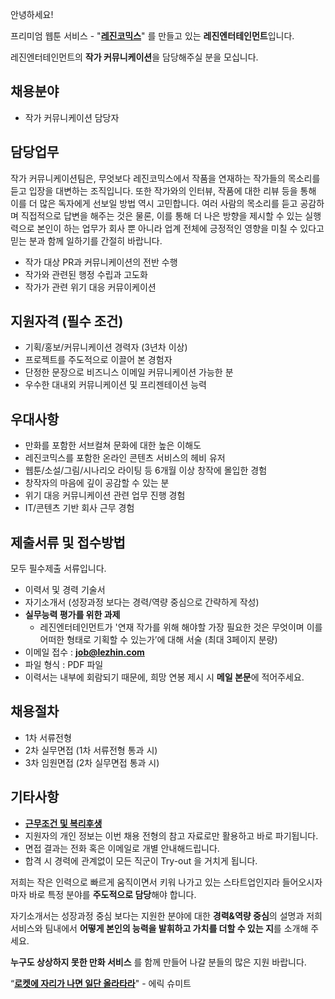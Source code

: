 안녕하세요!

프리미엄 웹툰 서비스 - "**[레진코믹스](http://www.lezhin.com)**" 를 만들고 있는 **레진엔터테인먼트**입니다.

레진엔터테인먼트의 **작가 커뮤니케이션**을 담당해주실 분을 모십니다.



## 채용분야

- 작가 커뮤니케이션 담당자 


## 담당업무
작가 커뮤니케이션팀은, 무엇보다 레진코믹스에서 작품을 연재하는 작가들의 목소리를 듣고 입장을 대변하는 조직입니다. 또한 작가와의 인터뷰, 작품에 대한 리뷰 등을 통해 이를 더 많은 독자에게 선보일 방법 역시 고민합니다. 여러 사람의 목소리를 듣고 공감하며 직접적으로 답변을 해주는 것은 물론, 이를 통해 더 나은 방향을 제시할 수 있는 실행력으로 본인이 하는 업무가 회사 뿐 아니라 업계 전체에 긍정적인 영향을 미칠 수 있다고 믿는 분과 함께 일하기를 간절히 바랍니다.

- 작가 대상 PR과 커뮤니케이션의 전반 수행
- 작가와 관련된 행정 수립과 고도화
- 작가가 관련 위기 대응 커뮤이케이션 


## 지원자격 (필수 조건)

- 기획/홍보/커뮤니케이션 경력자 (3년차 이상)
- 프로젝트를 주도적으로 이끌어 본 경험자
- 단정한 문장으로 비즈니스 이메일 커뮤니케이션 가능한 분 
- 우수한 대내외 커뮤니케이션 및 프리젠테이션 능력


## 우대사항

- 만화를 포함한 서브컬쳐 문화에 대한 높은 이해도
- 레진코믹스를 포함한 온라인 콘텐츠 서비스의 헤비 유저
- 웹툰/소설/그림/시나리오 라이팅 등 6개월 이상 창작에 몰입한 경험
- 창작자의 마음에 깊이 공감할 수 있는 분
- 위기 대응 커뮤니케이션 관련 업무 진행 경험
- IT/콘텐츠 기반 회사 근무 경험 


 
## 제출서류 및  접수방법 

모두 필수제출 서류입니다. 

- 이력서 및 경력 기술서 
- 자기소개서 (성장과정 보다는 경력/역량 중심으로 간략하게 작성)
- **실무능력 평가를 위한 과제**
  - 레진엔터테인먼트가 '연재 작가를 위해 해야할 가장 필요한 것은 무엇이며 이를 어떠한 형태로 기획할 수 있는가’에 대해 서술 (최대 3페이지 분량) 
- 이메일 접수 : **job@lezhin.com** 
- 파일 형식 : PDF 파일 
- 이력서는 내부에 회람되기 때문에, 희망 연봉 제시 시 **메일 본문**에 적어주세요.



## 채용절차 

- 1차 서류전형
- 2차 실무면접 (1차 서류전형 통과 시)
- 3차 임원면접 (2차 실무면접 통과 시)


## 기타사항 
- [**근무조건 및 복리후생**](https://github.com/lezhin/apply/blob/master/README.md)
- 지원자의 개인 정보는 이번 채용 전형의 참고 자료로만 활용하고 바로 파기됩니다.
- 면접 결과는 전화 혹은 이메일로 개별 안내해드립니다.
- 합격 시 경력에 관계없이 모든 직군이 Try-out 을 거치게 됩니다. 


저희는 작은 인력으로 빠르게 움직이면서 키워 나가고 있는 스타트업인지라 들어오시자마자 바로 특정 분야를 **주도적으로 담당**해야 합니다. 

자기소개서는 성장과정 중심 보다는 지원한 분야에 대한 **경력&역량 중심**의 설명과 저희 서비스와 팀내에서 **어떻게 본인의 능력을 발휘하고 가치를 더할 수 있는 지**를 소개해 주세요.

**누구도 상상하지 못한 만화 서비스** 를 함께 만들어 나갈 분들의 많은 지원 바랍니다.


“[**로켓에 자리가 나면 일단 올라타라**](http://estima.wordpress.com/2012/05/28/sheryl/)" - 에릭 슈미트